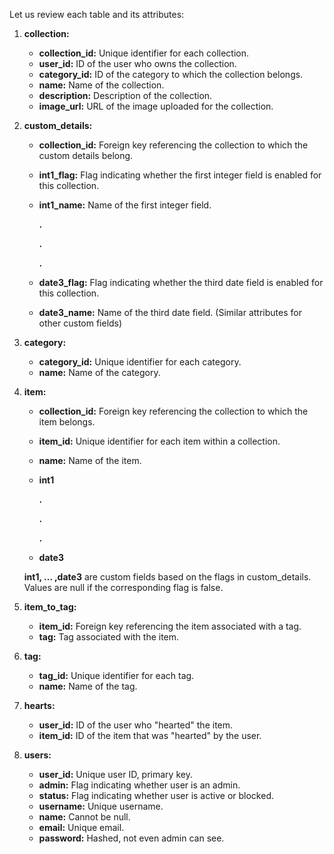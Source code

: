 Let us review each table and its attributes:

1. **collection:**
   - **collection_id:** Unique identifier for each collection.
   - **user_id:** ID of the user who owns the collection.
   - **category_id:** ID of the category to which the collection belongs.
   - **name:** Name of the collection.
   - **description:** Description of the collection.
   - **image_url:** URL of the image uploaded for the collection.

2. **custom_details:**
   - **collection_id:** Foreign key referencing the collection to which the custom details belong.
   - **int1_flag:** Flag indicating whether the first integer field is enabled for this collection.
   - **int1_name:** Name of the first integer field.
     
     **.**
     
     **.**
     
     **.**
         
   - **date3_flag:** Flag indicating whether the third date field is enabled for this collection.
   - **date3_name:** Name of the third date field.
   (Similar attributes for other custom fields)

3. **category:**
   - **category_id:** Unique identifier for each category.
   - **name:** Name of the category.

4. **item:**
   - **collection_id:** Foreign key referencing the collection to which the item belongs.
   - **item_id:** Unique identifier for each item within a collection.
   - **name:** Name of the item.
   - **int1**
        
     **.**
     
     **.**
     
     **.**
   
   - **date3**
   
   **int1, ... ,date3** are custom fields based on the flags in custom_details. Values are null if the corresponding flag is false.

5. **item_to_tag:**
   - **item_id:** Foreign key referencing the item associated with a tag.
   - **tag:** Tag associated with the item.

6. **tag:**
   - **tag_id:** Unique identifier for each tag.
   - **name:** Name of the tag.

7. **hearts:**
   - **user_id:** ID of the user who "hearted" the item.
   - **item_id:** ID of the item that was "hearted" by the user.

8. **users:**
   - **user_id:** Unique user ID, primary key.
   - **admin:** Flag indicating whether user is an admin.
   - **status:** Flag indicating whether user is active or blocked.
   - **username:** Unique username.
   - **name:** Cannot be null.
   - **email:** Unique email.
   - **password:** Hashed, not even admin can see.   

